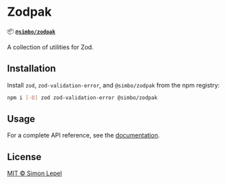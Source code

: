 # Zodpak

📦 [**`@simbo/zodpak`**](https://npmjs.com/package/@simbo/zodpak)

A collection of utilities for Zod.

## Installation

Install `zod`, `zod-validation-error`, and `@simbo/zodpak` from the npm
registry:

```bash
npm i [-D] zod zod-validation-error @simbo/zodpak
```

## Usage

For a complete API reference, see the
[documentation](https://simbo.codes/packages/modules/_simbo_zodpak/).

## License

[MIT © Simon Lepel](http://simbo.mit-license.org/2025/)
